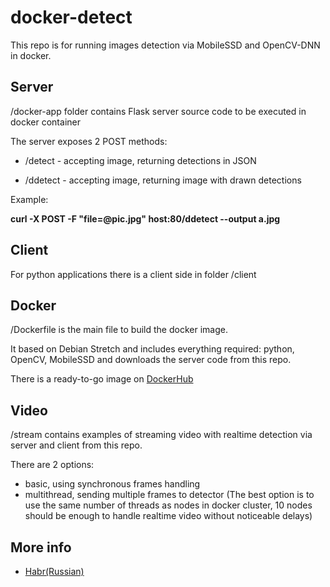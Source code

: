 # docker-detect
This repo is for running images detection via MobileSSD and OpenCV-DNN in docker.

## Server
/docker-app folder contains Flask server source code to be executed in docker container

The server exposes 2 POST methods:

* /detect - accepting image, returning detections in JSON

* /ddetect - accepting image, returning image with drawn detections


Example:

__curl -X POST -F "file=@pic.jpg" host:80/ddetect --output a.jpg__

## Client
For python applications there is a client side in folder /client

## Docker
/Dockerfile is the main file to build the docker image. 

It based on Debian Stretch and includes everything required: python, OpenCV, MobileSSD and downloads the server code from this repo.

There is a ready-to-go image on [DockerHub](https://hub.docker.com/r/tprlab/opencv-detect-ssd)

## Video
/stream contains examples of streaming video with realtime detection via server and client from this repo.

There are 2 options:

* basic, using synchronous frames handling
* multithread, sending multiple frames to detector (The best option is to use the same number of threads as nodes in docker cluster, 10 nodes should be enough to handle realtime video without noticeable delays)

## More info

* [Habr(Russian)](https://habr.com/ru/post/485406)



